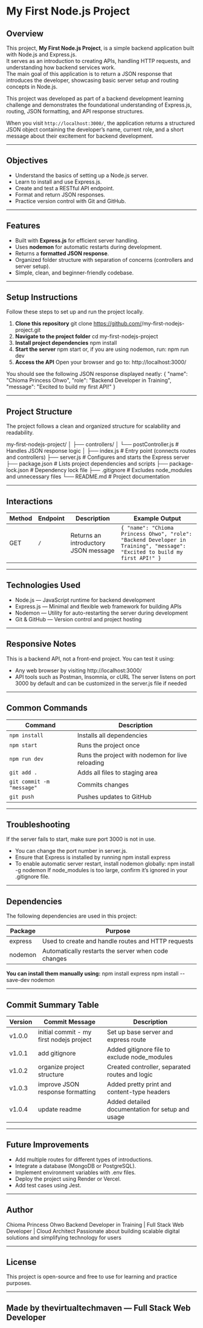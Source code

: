 # My First Node.js Project

## Overview
This project, **My First Node.js Project**, is a simple backend application built with Node.js and Express.js.  
It serves as an introduction to creating APIs, handling HTTP requests, and understanding how backend services work.  
The main goal of this application is to return a JSON response that introduces the developer, showcasing basic server setup and routing concepts in Node.js.

This project was developed as part of a backend development learning challenge and demonstrates the foundational understanding of Express.js, routing, JSON formatting, and API response structures.

When you visit `http://localhost:3000/`, the application returns a structured JSON object containing the developer’s name, current role, and a short message about their excitement for backend development.

---

## Objectives
- Understand the basics of setting up a Node.js server.
- Learn to install and use Express.js.
- Create and test a RESTful API endpoint.
- Format and return JSON responses.
- Practice version control with Git and GitHub.

---

## Features
- Built with **Express.js** for efficient server handling.
- Uses **nodemon** for automatic restarts during development.
- Returns a **formatted JSON response**.
- Organized folder structure with separation of concerns (controllers and server setup).
- Simple, clean, and beginner-friendly codebase.

---

## Setup Instructions
Follow these steps to set up and run the project locally.

1. **Clone this repository**
    git clone https://github.com/<your-username>/my-first-nodejs-project.git
2. **Navigate to the project folder**
   cd my-first-nodejs-project
3. **Install project dependencies**
   npm install
4. **Start the server**
   npm start
or, if you are using nodemon, run:
npm run dev
5. **Access the API**
  Open your browser and go to:
http://localhost:3000/

You should see the following JSON response displayed neatly:
{
  "name": "Chioma Princess Ohwo",
  "role": "Backend Developer in Training",
  "message": "Excited to build my first API!"
}

---

## Project Structure
The project follows a clean and organized structure for scalability and readability.

my-first-nodejs-project/
│
├── controllers/
│   └── postController.js          # Handles JSON response logic
│
├── index.js                       # Entry point (connects routes and controllers)
├── server.js                      # Configures and starts the Express server
├── package.json                   # Lists project dependencies and scripts
├── package-lock.json              # Dependency lock file
├── .gitignore                     # Excludes node_modules and unnecessary files
└── README.md                      # Project documentation

---

## Interactions

| Method | Endpoint | Description                          | Example Output                                                                                                             |
| ------ | -------- | ------------------------------------ | -------------------------------------------------------------------------------------------------------------------------- |
| GET    | `/`      | Returns an introductory JSON message | `{ "name": "Chioma Princess Ohwo", "role": "Backend Developer in Training", "message": "Excited to build my first API!" }` |

---

## Technologies Used
- Node.js — JavaScript runtime for backend development
- Express.js — Minimal and flexible web framework for building APIs
- Nodemon — Utility for auto-restarting the server during development
- Git & GitHub — Version control and project hosting

---

## Responsive Notes
This is a backend API, not a front-end project.
You can test it using:

- Any web browser by visiting http://localhost:3000/
- API tools such as Postman, Insomnia, or cURL
The server listens on port 3000 by default and can be customized in the server.js file if needed

 ---

 ## Common Commands

 | Command                   | Description                                      |
| ------------------------- | ------------------------------------------------ |
| `npm install`             | Installs all dependencies                        |
| `npm start`               | Runs the project once                            |
| `npm run dev`             | Runs the project with nodemon for live reloading |
| `git add .`               | Adds all files to staging area                   |
| `git commit -m "message"` | Commits changes                                  |
| `git push`                | Pushes updates to GitHub                         |

---

## Troubleshooting

If the server fails to start, make sure port 3000 is not in use.
- You can change the port number in server.js.
- Ensure that Express is installed by running
  npm install express
- To enable automatic server restart, install nodemon globally:
  npm install -g nodemon
If node_modules is too large, confirm it’s ignored in your .gitignore file.

---

## Dependencies
The following dependencies are used in this project:

| Package | Purpose                                             |
| ------- | --------------------------------------------------- |
| express | Used to create and handle routes and HTTP requests  |
| nodemon | Automatically restarts the server when code changes |

**You can install them manually using:**
npm install express
npm install --save-dev nodemon

---

## Commit Summary Table
| Version | Commit Message                           | Description                                      |
| ------- | ---------------------------------------- | ------------------------------------------------ |
| v1.0.0  | initial commit - my first nodejs project | Set up base server and express route             |
| v1.0.1  | add gitignore                            | Added gitignore file to exclude node_modules     |
| v1.0.2  | organize project structure               | Created controller, separated routes and logic   |
| v1.0.3  | improve JSON response formatting         | Added pretty print and content-type headers      |
| v1.0.4  | update readme                            | Added detailed documentation for setup and usage |

---

## Future Improvements
- Add multiple routes for different types of introductions.
- Integrate a database (MongoDB or PostgreSQL).
- Implement environment variables with .env files.
- Deploy the project using Render or Vercel.
- Add test cases using Jest.

---

## Author
Chioma Princess Ohwo
Backend Developer in Training | Full Stack Web Developer | Cloud Architect
Passionate about building scalable digital solutions and simplifying technology for users

---

## License
This project is open-source and free to use for learning and practice purposes.

---

## Made by thevirtualtechmaven — Full Stack Web Developer

 
